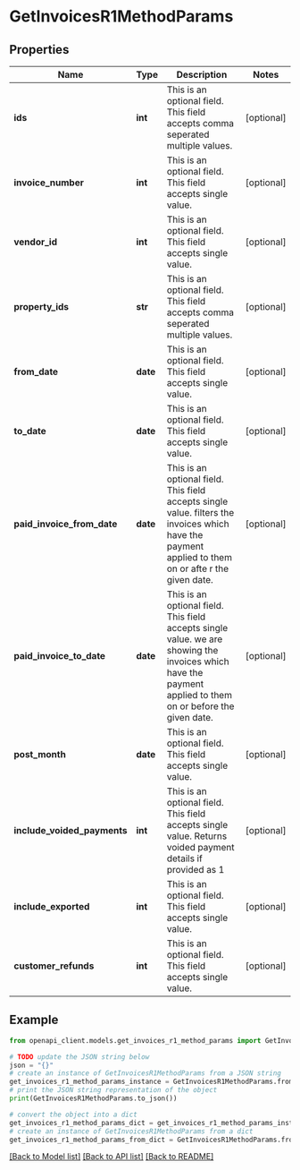 # GetInvoicesR1MethodParams


## Properties

Name | Type | Description | Notes
------------ | ------------- | ------------- | -------------
**ids** | **int** | This is an optional field. This field accepts comma seperated multiple values. | [optional] 
**invoice_number** | **int** | This is an optional field. This field accepts single value. | [optional] 
**vendor_id** | **int** | This is an optional field. This field accepts single value. | [optional] 
**property_ids** | **str** |   This is an optional field. This field accepts comma seperated multiple values. | [optional] 
**from_date** | **date** | This is an optional field. This field accepts single value. | [optional] 
**to_date** | **date** | This is an optional field. This field accepts single value. | [optional] 
**paid_invoice_from_date** | **date** | This is an optional field. This field accepts single value. filters the invoices which have the payment applied to them on or afte r the given date. | [optional] 
**paid_invoice_to_date** | **date** | This is an optional field. This field accepts single value. we are showing the invoices which have the payment applied to them on or before the given date. | [optional] 
**post_month** | **date** | This is an optional field. This field accepts single value. | [optional] 
**include_voided_payments** | **int** | This is an optional field. This field accepts single value. Returns voided payment details if provided as 1 | [optional] 
**include_exported** | **int** | This is an optional field. This field accepts single value. | [optional] 
**customer_refunds** | **int** | This is an optional field. This field accepts single value. | [optional] 

## Example

```python
from openapi_client.models.get_invoices_r1_method_params import GetInvoicesR1MethodParams

# TODO update the JSON string below
json = "{}"
# create an instance of GetInvoicesR1MethodParams from a JSON string
get_invoices_r1_method_params_instance = GetInvoicesR1MethodParams.from_json(json)
# print the JSON string representation of the object
print(GetInvoicesR1MethodParams.to_json())

# convert the object into a dict
get_invoices_r1_method_params_dict = get_invoices_r1_method_params_instance.to_dict()
# create an instance of GetInvoicesR1MethodParams from a dict
get_invoices_r1_method_params_from_dict = GetInvoicesR1MethodParams.from_dict(get_invoices_r1_method_params_dict)
```
[[Back to Model list]](../README.md#documentation-for-models) [[Back to API list]](../README.md#documentation-for-api-endpoints) [[Back to README]](../README.md)


